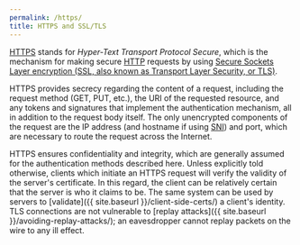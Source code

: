 ```yaml
---
permalink: /https/
title: HTTPS and SSL/TLS
---
```

[HTTPS](https://en.wikipedia.org/wiki/HTTPS) stands for _Hyper-Text Transport
Protocol Secure_, which is the mechanism for making secure
[HTTP](https://en.wikipedia.org/wiki/Hypertext_Transfer_Protocol) requests by
using [Secure Sockets Layer encryption (SSL, also known as Transport Layer
Security, or TLS)](https://en.wikipedia.org/wiki/Transport_Layer_Security).

HTTPS provides secrecy regarding the content of a request, including the
request method (GET, PUT, etc.), the URI of the requested resource, and any
tokens and signatures that implement the authentication mechanism, all in
addition to the request body itself. The only unencrypted components of the
request are the IP address (and hostname if using
[SNI](https://en.wikipedia.org/wiki/Server_Name_Indication)) and port, which
are necessary to route the request across the Internet.

HTTPS ensures confidentiality and integrity, which are generally assumed for
the authentication methods described here. Unless explicitly told otherwise,
clients which initiate an HTTPS request will verify the validity of the
server's certificate. In this regard, the client can be relatively certain
that the server is who it claims to be. The same system can be used by servers
to [validate]({{ site.baseurl }}/client-side-certs/) a client's identity. TLS
connections are not vulnerable to
[replay attacks]({{ site.baseurl }}/avoiding-replay-attacks/); an eavesdropper
cannot replay packets on the wire to any ill effect.

